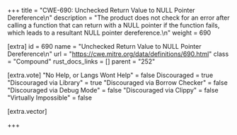 +++
title = "CWE-690: Unchecked Return Value to NULL Pointer Dereference\n"
description = "The product does not check for an error after calling a function that can return with a NULL pointer if the function fails, which leads to a resultant NULL pointer dereference.\n"
weight = 690

[extra]
id = 690
name = "Unchecked Return Value to NULL Pointer Dereference\n"
url = "https://cwe.mitre.org/data/definitions/690.html"
class = "Compound"
rust_docs_links = []
parent = "252"

[extra.vote]
"No Help, or Langs Wont Help" = false
Discouraged = true
"Discouraged via Library" = true
"Discouraged via Borrow Checker" = false
"Discouraged via Debug Mode" = false
"Discouraged via Clippy" = false
"Virtually Impossible" = false

[extra.vector]

+++